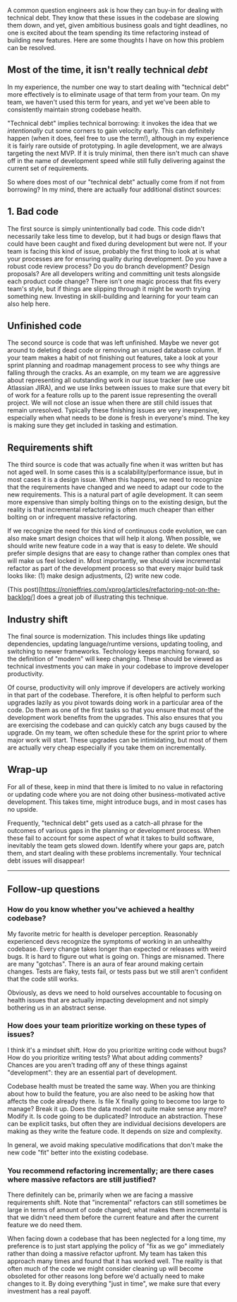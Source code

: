 A common question engineers ask is how they can buy-in for dealing with technical debt. They know that these issues in the codebase are slowing them down, and yet, given ambitious business goals and tight deadlines, no one is excited about the team spending its time refactoring instead of building new features. Here are some thoughts I have on how this problem can be resolved.

## Most of the time, it isn't really technical *debt*

In my experience, the number one way to start dealing with "technical debt" more effectively is to eliminate usage of that term from your team. On my team, we haven't used this term for years, and yet we've been able to consistently maintain strong codebase health. 

"Technical debt" implies technical borrowing: it invokes the idea that we *intentionally* cut some corners to gain velocity early. This can definitely happen (when it does, feel free to use the term!), although in my experience it is fairly rare outside of prototyping. In agile development, we are always targeting the next MVP. If it is truly minimal, then there isn't much can shave off in the name of development speed while still fully delivering against the current set of requirements.

So where does most of our "technical debt" actually come from if not from borrowing? In my mind, there are actually four additional distinct sources:

## 1. Bad code

The first source is simply unintentionally bad code. This code didn't necessarily take less time to develop, but it had bugs or design flaws that could have been caught and fixed during development but were not. If your team is facing this kind of issue, probably the first thing to look at is what your processes are for ensuring quality during development. Do you have a robust code review process? Do you do branch development? Design proposals? Are all developers writing and committing unit tests alongside each product code change? There isn't one magic process that fits every team's style, but if things are slipping through it might be worth trying something new. Investing in skill-building and learning for your team can also help here.

## Unfinished code

The second source is code that was left unfinished. Maybe we never got around to deleting dead code or removing an unused database column. If your team makes a habit of not finishing out features, take a look at your sprint planning and roadmap management process to see why things are falling through the cracks. As an example, on my team we are aggressive about representing all outstanding work in our issue tracker (we use Atlassian JIRA), and we use links between issues to make sure that every bit of work for a feature rolls up to the parent issue representing the overall project. We will not close an issue when there are still child issues that remain unresolved. Typically these finishing issues are very inexpensive, especially when what needs to be done is fresh in everyone's mind. The key is making sure they get included in tasking and estimation.

## Requirements shift

The third source is code that was actually fine when it was written but has not aged well. In some cases this is a scalability/performance issue, but in most cases it is a design issue. When this happens, we need to recognize that the requirements have changed and we need to adapt our code to the new requirements. This is a natural part of agile development. It can seem more expensive than simply bolting things on to the existing design, but the reality is that incremental refactoring is often much cheaper than either bolting on or infrequent massive refactoring. 

If we recognize the need for this kind of continuous code evolution, we can also make smart design choices that will help it along. When possible, we should write new feature code in a way that is easy to delete. We should prefer simple designs that are easy to change rather than complex ones that will make us feel locked in. Most importantly, we should view incremental refactor as part of the development process so that every major build task looks like: (1) make design adjustments, (2) write new code. 

(This post)[https://ronjeffries.com/xprog/articles/refactoring-not-on-the-backlog/] does a great job of illustrating this technique.

## Industry shift

The final source is modernization. This includes things like updating dependencies, updating language/runtime versions, updating tooling, and switching to newer frameworks. Technology keeps marching forward, so the definition of "modern" will keep changing. These should be viewed as technical investments you can make in your codebase to improve developer productivity.

Of course, productivity will only improve if developers are actively working in that part of the codebase. Therefore, it is often helpful to perform such upgrades lazily as you pivot towards doing work in a particular area of the code. Do them as one of the first tasks so that you ensure that most of the development work benefits from the upgrades. This also ensures that you are exercising the codebase and can quickly catch any bugs caused by the upgrade. On my team, we often schedule these for the sprint prior to where major work will start. These upgrades can be intimidating, but most of them are actually very cheap especially if you take them on incrementally.

## Wrap-up

For all of these, keep in mind that there is limited to no value in refactoring or updating code where you are not doing other business-motivated active development. This takes time, might introduce bugs, and in most cases has no upside.

Frequently, "technical debt" gets used as a catch-all phrase for the outcomes of various gaps in the planning or development process. When these fail to account for some aspect of what it takes to build software, inevitably the team gets slowed down. Identify where your gaps are, patch them, and start dealing with these problems incrementally. Your technical debt issues will disappear!

---

## Follow-up questions

### How do you know whether you've achieved a healthy codebase?

My favorite metric for health is developer perception. Reasonably experienced devs recognize the symptoms of working in an unhealthy codebase. Every change takes longer than expected or releases with weird bugs. It is hard to figure out what is going on. Things are misnamed. There are many "gotchas". There is an aura of fear around making certain changes. Tests are flaky, tests fail, or tests pass but we still aren't confident that the code still works. 

Obviously, as devs we need to hold ourselves accountable to focusing on health issues that are actually impacting development and not simply bothering us in an abstract sense.

### How does your team prioritize working on these types of issues?

I think it's a mindset shift. How do you prioritize writing code without bugs? How do you prioritize writing tests? What about adding comments? Chances are you aren't trading off any of these things against "development": they are an essential part of development.

Codebase health must be treated the same way. When you are thinking about how to build the feature, you are also need to be asking how that affects the code already there. Is file X finally going to become too large to manage? Break it up. Does the data model not quite make sense any more? Modify it. Is code going to be duplicated? Introduce an abstraction. These can be explicit tasks, but often they are individual decisions developers are making as they write the feature code. It depends on size and complexity.

In general, we avoid making speculative modifications that don't make the new code "fit" better into the existing codebase. 

### You recommend refactoring incrementally; are there cases where massive refactors are still justified?

There definitely can be, primarily when we are facing a massive requirements shift. Note that "incremental" refactors can still sometimes be large in terms of amount of code changed; what makes them incremental is that we didn't need them before the current feature and after the current feature we do need them.

When facing down a codebase that has been neglected for a long time, my preference is to just start applying the policy of "fix as we go" immediately rather than doing a massive refactor upfront. My team has taken this approach many times and found that it has worked well. The reality is that often much of the code we might consider cleaning up will become obsoleted for other reasons long before we'd actually need to make changes to it. By doing everything "just in time", we make sure that every investment has a real payoff.
